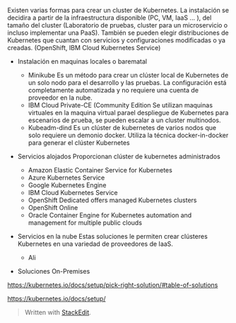 

Existen varias formas para crear un cluster de Kubernetes. La instalación se decidira a partir de la infraestructura disponible (PC, VM, IaaS ... ), del tamaño del cluster (Laboratorio de pruebas, cluster para un microservicio o incluso implementar una PaaS). También se pueden elegir distribuciones de Kubernetes que cuantan con servicios y configuraciones modificadas o ya creadas. (OpenShift, IBM Cloud Kubernetes Service) 
- Instalación en maquinas locales o barematal
	-   Minikube
			Es un método para crear un clúster local de Kubernetes de un solo nodo para el desarrollo y las pruebas. La configuración está completamente automatizada y no requiere una cuenta de proveedor en la nube.
	-	IBM Cloud Private-CE (Community Edition 
	Se utilizan maquinas virtuales en la maquina virtual parael despliegue de Kubernetes para escenarios de prueba, se pueden escalar a un cluster multinodos.
	-	Kubeadm-dind
	Es un clúster de kubernetes de varios nodos que solo requiere un demonio docker. Utiliza la técnica docker-in-docker para generar el clúster Kubernetes
- Servicios alojados
	Proporcionan clúster de kubernetes administrados
	
	-	Amazon Elastic Container Service for Kubernetes 
	-  Azure Kubernetes Service
	-  Google Kubernetes Engine
	- IBM Cloud Kubernetes Service
	- OpenShift Dedicated offers managed Kubernetes clusters
	- OpenShift Online
	- Oracle Container Engine for Kubernetes automation and management for multiple public clouds
- Servicios en la nube
	Estas soluciones le permiten crear clústeres Kubernetes en una variedad de proveedores de IaaS.
	- Ali
- Soluciones On-Premises

https://kubernetes.io/docs/setup/pick-right-solution/#table-of-solutions

https://kubernetes.io/docs/setup/

> Written with [StackEdit](https://stackedit.io/).
<!--stackedit_data:
eyJoaXN0b3J5IjpbLTE5Mzg2NzY0OTksLTE1NTA5Nzk4MjIsNz
MwOTk4MTE2XX0=
-->